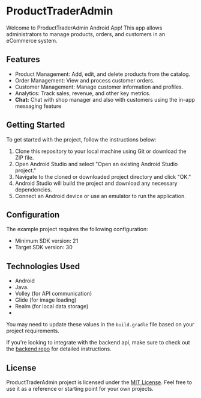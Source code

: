 # ProductTraderAdmin
 
Welcome to ProductTraderAdmin Android App! This app allows administrators to manage products, orders, and customers in an eCommerce system.

## Features

- Product Management: Add, edit, and delete products from the catalog.
- Order Management: View and process customer orders.
- Customer Management: Manage customer information and profiles.
- Analytics: Track sales, revenue, and other key metrics.
- **Chat:** Chat with shop manager and also with customers using the in-app messaging feature


## Getting Started

To get started with the project, follow the instructions below:

1. Clone this repository to your local machine using Git or download the ZIP file.
2. Open Android Studio and select "Open an existing Android Studio project."
3. Navigate to the cloned or downloaded project directory and click "OK."
4. Android Studio will build the project and download any necessary dependencies.
5. Connect an Android device or use an emulator to run the application.


## Configuration

The example project requires the following configuration:

- Minimum SDK version: 21
- Target SDK version: 30

## Technologies Used

- Android
- Java.
- Volley (for API communication)
- Glide (for image loading)
- Realm (for local data storage)
- 

You may need to update these values in the `build.gradle` file based on your project requirements.

If you're looking to integrate with the backend api, make sure to check out the  [backend repo](https://github.com/cgardesey/trader_apps_backend) for detailed instructions.

## License

ProductTraderAdmin project is licensed under the [MIT License](LICENSE). Feel free to use it as a reference or starting point for your own projects.
